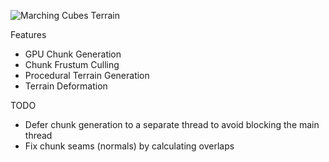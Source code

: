 ![Marching Cubes Terrain](https://github.com/NoodlePlexium/Marching-Cubes-Terrain/blob/main/Marching%20Cubes%20Terrain%20Image.jpg)

Features
- GPU Chunk Generation
- Chunk Frustum Culling
- Procedural Terrain Generation
- Terrain Deformation

TODO
- Defer chunk generation to a separate thread to avoid blocking the main thread
- Fix chunk seams (normals) by calculating overlaps
